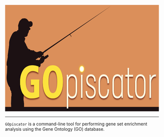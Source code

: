 <p align="center">
  <img src="logo.png" alt="gopiscator Logo" height=350>
</p>
<hr>

`GOpiscator` is a command-line tool for performing gene set enrichment analysis using the Gene Ontology (GO) database.
